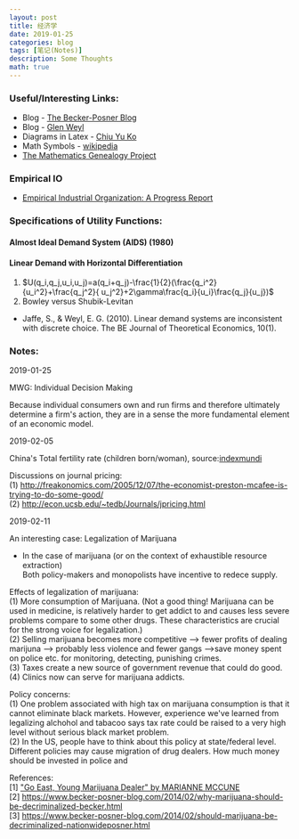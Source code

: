 ```yaml
---
layout: post
title: 经济学
date: 2019-01-25
categories: blog
tags: [笔记(Notes)]
description: Some Thoughts
math: true
---
```



### Useful/Interesting Links:  
- Blog - [The Becker-Posner Blog](https://www.becker-posner-blog.com/)  
- Blog - [Glen Weyl](http://glenweyl.com/teaching/)
- Diagrams in Latex - [Chiu Yu Ko](https://sites.google.com/site/kochiuyu/Tikz#TOC-Unit-Simplex-)
- Math Symbols - [wikipedia](https://en.wikipedia.org/wiki/List_of_mathematical_symbols)
- [The Mathematics Genealogy Project](https://www.genealogy.math.ndsu.nodak.edu/)

### Empirical IO

- [Empirical Industrial Organization: A Progress Report](https://web.stanford.edu/~jdlevin/Papers/IO.pdf)


### Specifications of Utility Functions:
#### Almost Ideal Demand System (AIDS) (1980)
#### Linear Demand with Horizontal Differentiation
1. $U(q_i,q_j,u_i,u_j)=a(q_i+q_j)-\frac{1}{2}(\frac{q_i^2}{u_i^2}+\frac{q_j^2}{ u_j^2}+2\gamma\frac{q_i}{u_i}\frac{q_j}{u_j})$
2. Bowley versus Shubik-Levitan

- Jaffe, S., & Weyl, E. G. (2010). Linear demand systems are inconsistent with discrete choice. The BE Journal of Theoretical Economics, 10(1).

### Notes:
2019-01-25 

MWG: Individual Decision Making

Because individual consumers own and run firms and therefore ultimately determine a firm's action, 
they are in a sense the more fundamental element of an economic model.


2019-02-05

China's Total fertility rate (children born/woman), source:[indexmundi](https://www.indexmundi.com/g/g.aspx?c=ch&v=31)

Discussions on journal pricing:   
(1) http://freakonomics.com/2005/12/07/the-economist-preston-mcafee-is-trying-to-do-some-good/  
(2) http://econ.ucsb.edu/~tedb/Journals/jpricing.html  

2019-02-11

An interesting case: Legalization of Marijuana

- In the case of marijuana (or on the context of exhaustible resource extraction)  
Both policy-makers and monopolists have incentive to redece supply.  

Effects of legalization of marijuana:  
(1) More consumption of Marijuana. (Not a good thing! Marijuana can be used in medicine, is relatively harder to get addict to and causes less severe problems compare to some other drugs. These characteristics are crucial for the strong voice for legalization.)  
(2) Selling marijuana becomes more competitive --> fewer profits of dealing marijuna --> probably less violence and fewer gangs -->save money spent on police etc. for monitoring, detecting, punishing crimes.  
(3) Taxes create a new source of government revenue that could do good.  
(4) Clinics now can serve for marijuana addicts.  

Policy concerns:  
(1) One problem associated with high tax on marijuana consumption is that it cannot eliminate black markets. However, experience we've learned from legalizing alchohol and tabacoo says tax rate could be raised to a very high level without serious black market problem.  
(2) In the US, people have to think about this policy at state/federal level. Different policies may cause migration of drug dealers. How much money should be invested in police and    

References:  
[1] ["Go East, Young Marijuana Dealer" by MARIANNE MCCUNE](https://www.npr.org/sections/money/2013/05/22/185832919/go-east-young-marijuana-dealer)  
[2] https://www.becker-posner-blog.com/2014/02/why-marijuana-should-be-decriminalized-becker.html  
[3] https://www.becker-posner-blog.com/2014/02/should-marijuana-be-decriminalized-nationwideposner.html
